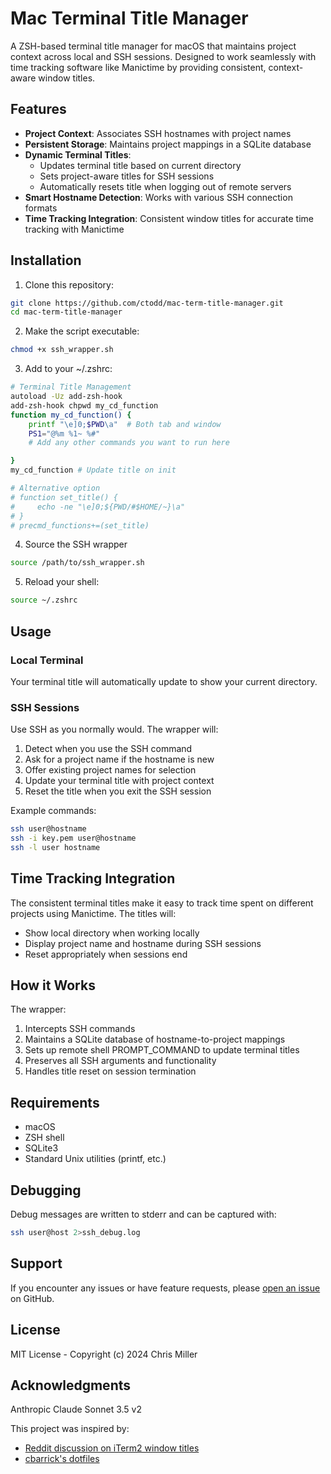 # Mac Terminal Title Manager

A ZSH-based terminal title manager for macOS that maintains project context across local and SSH sessions. Designed to work seamlessly with time tracking software like Manictime by providing consistent, context-aware window titles.

## Features

- **Project Context**: Associates SSH hostnames with project names
- **Persistent Storage**: Maintains project mappings in a SQLite database
- **Dynamic Terminal Titles**: 
  - Updates terminal title based on current directory
  - Sets project-aware titles for SSH sessions
  - Automatically resets title when logging out of remote servers
- **Smart Hostname Detection**: Works with various SSH connection formats
- **Time Tracking Integration**: Consistent window titles for accurate time tracking with Manictime

## Installation

1. Clone this repository:
```bash
git clone https://github.com/ctodd/mac-term-title-manager.git
cd mac-term-title-manager
```

2. Make the script executable:
```bash
chmod +x ssh_wrapper.sh
```

3. Add to your ~/.zshrc:
```bash
# Terminal Title Management
autoload -Uz add-zsh-hook
add-zsh-hook chpwd my_cd_function
function my_cd_function() {
    printf "\e]0;$PWD\a"  # Both tab and window
    PS1="@%m %1~ %#"
    # Add any other commands you want to run here

}
my_cd_function # Update title on init

# Alternative option
# function set_title() {
#     echo -ne "\e]0;${PWD/#$HOME/~}\a"
# }
# precmd_functions+=(set_title)
```

4. Source the SSH wrapper
```bash
source /path/to/ssh_wrapper.sh
```

5. Reload your shell:
```bash
source ~/.zshrc
```

## Usage

### Local Terminal
Your terminal title will automatically update to show your current directory.

### SSH Sessions
Use SSH as you normally would. The wrapper will:
1. Detect when you use the SSH command
2. Ask for a project name if the hostname is new
3. Offer existing project names for selection
4. Update your terminal title with project context
5. Reset the title when you exit the SSH session

Example commands:
```bash
ssh user@hostname
ssh -i key.pem user@hostname
ssh -l user hostname
```

## Time Tracking Integration

The consistent terminal titles make it easy to track time spent on different projects using Manictime. The titles will:
- Show local directory when working locally
- Display project name and hostname during SSH sessions
- Reset appropriately when sessions end

## How it Works

The wrapper:
1. Intercepts SSH commands
2. Maintains a SQLite database of hostname-to-project mappings
3. Sets up remote shell PROMPT_COMMAND to update terminal titles
4. Preserves all SSH arguments and functionality
5. Handles title reset on session termination

## Requirements

- macOS
- ZSH shell
- SQLite3
- Standard Unix utilities (printf, etc.)

## Debugging

Debug messages are written to stderr and can be captured with:
```bash
ssh user@host 2>ssh_debug.log
```

## Support

If you encounter any issues or have feature requests, please [open an issue](https://github.com/ctodd/mac-term-title-manager/issues) on GitHub.

## License

MIT License - Copyright (c) 2024 Chris Miller

## Acknowledgments
Anthropic Claude Sonnet 3.5 v2

This project was inspired by:
- [Reddit discussion on iTerm2 window titles](https://www.reddit.com/r/zsh/comments/jp18n3/how_to_rename_iterm2_window_title_with_zsh/)
- [cbarrick's dotfiles](https://github.com/cbarrick/dotfiles/blob/master/home/.zsh/.zshrc)

